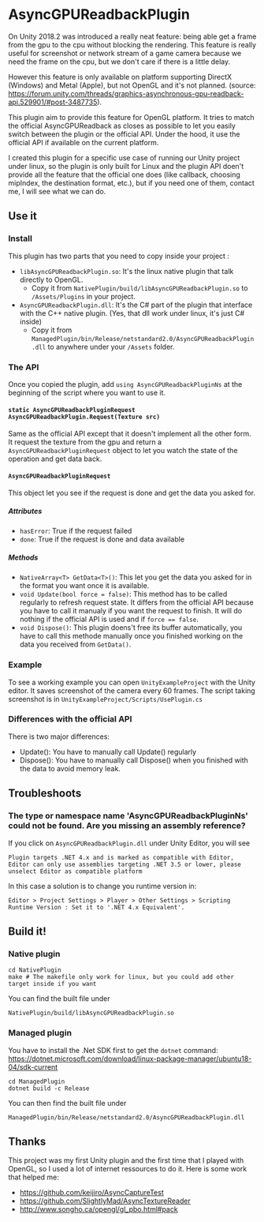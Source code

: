 # AsyncGPUReadbackPlugin
On Unity 2018.2 was introduced a really neat feature: being able get a frame from the gpu to the cpu without blocking the rendering. This feature is really useful for screenshot or network stream of a game camera because we need the frame on the cpu, but we don't care if there is a little delay.

However this feature is only available on platform supporting DirectX (Windows) and Metal (Apple), but not OpenGL and it's not planned. (source: https://forum.unity.com/threads/graphics-asynchronous-gpu-readback-api.529901/#post-3487735).

This plugin aim to provide this feature for OpenGL platform. It tries to match the official AsyncGPUReadback as closes as possible to let you easily switch between the plugin or the official API. Under the hood, it use the official API if available on the current platform.

I created this plugin for a specific use case of running our Unity project under linux, so the plugin is only built for Linux and the plugin API doen't provide all the feature that the official one does (like callback, choosing mipIndex, the destination format, etc.), but if you need one of them, contact me, I will see what we can do.

## Use it
### Install
This plugin has two parts that you need to copy inside your project :

* `libAsyncGPUReadbackPlugin.so`: It's the linux native plugin that talk directly to OpenGL.
  * Copy it from `NativePlugin/build/libAsyncGPUReadbackPlugin.so` to `/Assets/Plugins` in your project.
* `AsyncGPUReadbackPlugin.dll`: It's the C# part of the plugin that interface with the C++ native plugin. (Yes, that dll work under linux, it's just C# inside)
  * Copy it from `ManagedPlugin/bin/Release/netstandard2.0/AsyncGPUReadbackPlugin.dll` to anywhere under your `/Assets` folder.

### The API
Once you copied the plugin, add `using AsyncGPUReadbackPluginNs` at the beginning of the script where you want to use it.

#### `static AsyncGPUReadbackPluginRequest AsyncGPUReadbackPlugin.Request(Texture src)`
Same as the official API except that it doesn't implement all the other form. It request the texture from the gpu and return a `AsyncGPUReadbackPluginRequest` object to let you watch the state of the operation and get data back.

#### `AsyncGPUReadbackPluginRequest`
This object let you see if the request is done and get the data you asked for.

##### Attributes

* `hasError`: True if the request failed
* `done`: True if the request is done and data available

##### Methods

* `NativeArray<T> GetData<T>()`: This let you get the data you asked for in the format you want once it is available.
* `void Update(bool force = false)`: This method has to be called regularly to refresh request state. It differs from the official API because you have to call it manualy if you want the request to finish. It will do nothing if the official API is used and if `force == false`.
* `void Dispose()`: This plugin doens't free its buffer automatically, you have to call this methode manually once you finished working on the data you received from `GetData()`.

### Example
To see a working example you can open `UnityExampleProject` with the Unity editor. It saves screenshot of the camera every 60 frames. The script taking screenshot is in `UnityExampleProject/Scripts/UsePlugin.cs`

### Differences with the official API
There is two major differences:

* Update(): You have to manually call Update() regularly
* Dispose(): You have to manually call Dispose() when you finished with the data to avoid memory leak.

## Troubleshoots

### The type or namespace name 'AsyncGPUReadbackPluginNs' could not be found. Are you missing an assembly reference?
If you click on `AsyncGPUReadbackPlugin.dll` under Unity Editor, you will see 

```
Plugin targets .NET 4.x and is marked as compatible with Editor, Editor can only use assemblies targeting .NET 3.5 or lower, please unselect Editor as compatible platform
```

In this case a solution is to change you runtime version in:

```
Editor > Project Settings > Player > Other Settings > Scripting Runtime Version : Set it to '.NET 4.x Equivalent'.
```

## Build it!

### Native plugin
```
cd NativePlugin
make # The makefile only work for linux, but you could add other target inside if you want
```
You can find the built file under
```
NativePlugin/build/libAsyncGPUReadbackPlugin.so
```

### Managed plugin
You have to install the .Net SDK first to get the `dotnet` command: https://dotnet.microsoft.com/download/linux-package-manager/ubuntu18-04/sdk-current

```
cd ManagedPlugin
dotnet build -c Release
```
You can then find the built file under

```
ManagedPlugin/bin/Release/netstandard2.0/AsyncGPUReadbackPlugin.dll
```

## Thanks
This project was my first Unity plugin and the first time that I played with OpenGL, so I used a lot of internet ressources to do it. Here is some work that helped me:

* https://github.com/keijiro/AsyncCaptureTest
* https://github.com/SlightlyMad/AsyncTextureReader
* http://www.songho.ca/opengl/gl_pbo.html#pack

